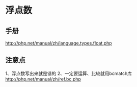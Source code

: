# 浮点数

## 手册
http://php.net/manual/zh/language.types.float.php

## 注意点
1、浮点数写出来就是错的
2、一定要运算、比较就用bcmatch库
http://php.net/manual/zh/ref.bc.php